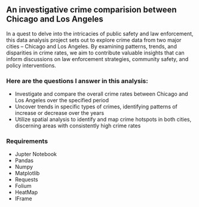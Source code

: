 ## An investigative crime comparision between Chicago and Los Angeles

In a quest to delve into the intricacies of public safety and law enforcement, this data analysis project sets out to explore crime data from two major cities – Chicago and Los Angeles. By examining patterns, trends, and disparities in crime rates, we aim to contribute valuable insights that can inform discussions on law enforcement strategies, community safety, and policy interventions.

### Here are the questions I answer in this analysis:
- Investigate and compare the overall crime rates between Chicago and Los Angeles over the specified period
- Uncover trends in specific types of crimes, identifying patterns of increase or decrease over the years
- Utilize spatial analysis to identify and map crime hotspots in both cities, discerning areas with consistently high crime rates

### Requirements
- Jupter Notebook
- Pandas
- Numpy
- Matplotlib
- Requests
- Folium
- HeatMap
- IFrame
